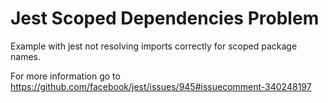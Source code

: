 # Jest Scoped Dependencies Problem

Example with jest not resolving imports correctly for scoped package names.

For more information go to https://github.com/facebook/jest/issues/945#issuecomment-340248197
